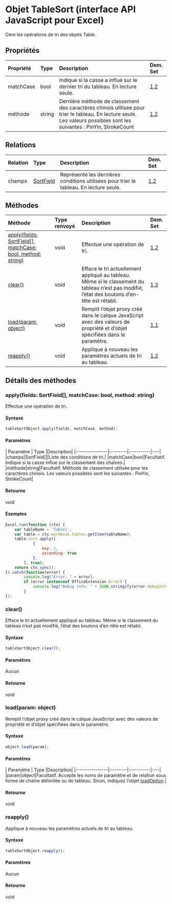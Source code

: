 # <a name="tablesort-object-javascript-api-for-excel"></a>Objet TableSort (interface API JavaScript pour Excel)

Gère les opérations de tri des objets Table.

## <a name="properties"></a>Propriétés

| Propriété     | Type   |Description| Dem. Set|
|:---------------|:--------|:----------|:----|
|matchCase|bool|Indique si la casse a influé sur le dernier tri du tableau. En lecture seule.|[1.2](../requirement-sets/excel-api-requirement-sets.md)|
|méthode|string|Dernière méthode de classement des caractères chinois utilisée pour trier le tableau. En lecture seule. Les valeurs possibles sont les suivantes : PinYin, StrokeCount|[1.2](../requirement-sets/excel-api-requirement-sets.md)|

## <a name="relationships"></a>Relations
| Relation | Type   |Description| Dem. Set|
|:---------------|:--------|:----------|:----|
|champs|[SortField](sortfield.md)|Représente les dernières conditions utilisées pour trier le tableau. En lecture seule.|[1.2](../requirement-sets/excel-api-requirement-sets.md)|

## <a name="methods"></a>Méthodes

| Méthode           | Type renvoyé    |Description| Dem. Set|
|:---------------|:--------|:----------|:----|
|[apply(fields: SortField[], matchCase: bool, method: string)](#applyfields-sortfield-matchcase-bool-method-string)|void|Effectue une opération de tri.|[1.2](../requirement-sets/excel-api-requirement-sets.md)|
|[clear()](#clear)|void|Efface le tri actuellement appliqué au tableau. Même si le classement du tableau n’est pas modifié, l’état des boutons d’en-tête est rétabli.|[1.2](../requirement-sets/excel-api-requirement-sets.md)|
|[load(param: object)](#loadparam-object)|void|Remplit l’objet proxy créé dans le calque JavaScript avec des valeurs de propriété et d’objet spécifiées dans le paramètre.|[1.1](../requirement-sets/excel-api-requirement-sets.md)|
|[reapply()](#reapply)|void|Applique à nouveau les paramètres actuels de tri au tableau.|[1.2](../requirement-sets/excel-api-requirement-sets.md)|

## <a name="method-details"></a>Détails des méthodes


### <a name="applyfields-sortfield-matchcase-bool-method-string"></a>apply(fields: SortField[], matchCase: bool, method: string)
Effectue une opération de tri.

#### <a name="syntax"></a>Syntaxe
```js
tableSortObject.apply(fields, matchCase, method);
```

#### <a name="parameters"></a>Paramètres
| Paramètre    | Type   |Description|
|:---------------|:--------|:----------|:---|
|champs|SortField[]|Liste des conditions de tri.|
|matchCase|bool|Facultatif. Indique si la casse influe sur le classement des chaînes.|
|méthode|string|Facultatif. Méthode de classement utilisée pour les caractères chinois.  Les valeurs possibles sont les suivantes : PinYin, StrokeCount|

#### <a name="returns"></a>Retourne
void

#### <a name="examples"></a>Exemples
```js
Excel.run(function (ctx) { 
    var tableName = 'Table1';
    var table = ctx.workbook.tables.getItem(tableName);
    table.sort.apply([ 
            {
                key: 2,
                ascending: true
            },
        ], true);
    return ctx.sync(); 
}).catch(function(error) {
        console.log("Error: " + error);
        if (error instanceof OfficeExtension.Error) {
            console.log("Debug info: " + JSON.stringify(error.debugInfo));
        }
});
```

### <a name="clear"></a>clear()
Efface le tri actuellement appliqué au tableau. Même si le classement du tableau n’est pas modifié, l’état des boutons d’en-tête est rétabli.

#### <a name="syntax"></a>Syntaxe
```js
tableSortObject.clear();
```

#### <a name="parameters"></a>Paramètres
Aucun

#### <a name="returns"></a>Retourne
void

### <a name="loadparam-object"></a>load(param: object)
Remplit l’objet proxy créé dans le calque JavaScript avec des valeurs de propriété et d’objet spécifiées dans le paramètre.

#### <a name="syntax"></a>Syntaxe
```js
object.load(param);
```

#### <a name="parameters"></a>Paramètres
| Paramètre    | Type   |Description|
|:---------------|:--------|:----------|:---|
|param|object|Facultatif. Accepte les noms de paramètre et de relation sous forme de chaîne délimitée ou de tableau. Sinon, indiquez l’objet [loadOption](loadoption.md).|

#### <a name="returns"></a>Retourne
void

### <a name="reapply"></a>reapply()
Applique à nouveau les paramètres actuels de tri au tableau.

#### <a name="syntax"></a>Syntaxe
```js
tableSortObject.reapply();
```

#### <a name="parameters"></a>Paramètres
Aucun

#### <a name="returns"></a>Retourne
void
